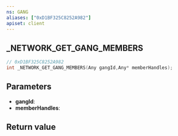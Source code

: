 ```yaml
---
ns: GANG
aliases: ["0xD1BF325C8252A982"]
apiset: client
---
```

## _NETWORK_GET_GANG_MEMBERS

```c
// 0xD1BF325C8252A982
int _NETWORK_GET_GANG_MEMBERS(Any gangId,Any* memberHandles);
```


## Parameters
* **gangId**:
* **memberHandles**:

## Return value

